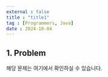 ```yaml
---
external : false
title : "title1"
tag : [Programmers, Java]
date : 2024-10-04
---
```


## 1. Problem

해당 문제는 여기에서 확인하실 수 있습니다.
